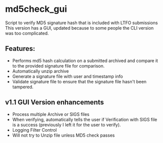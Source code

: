 # md5check_gui
Script to verify MD5 signature hash that is included with LTFO submissions  
This version has a GUI, updated because to some people the CLI version was too complicated. 

## Features:  
* Performs md5 hash calculation on a submitted archived and compare it to the provided signature file for comparison. 
* Automatically unzip archive
* Generate a signature file with user and timestamp info
* Validate signature file to ensure that the signature file hasn't been tampered. 

## v1.1 GUI Version enhancements
* Process multiple Archive or SIGS files
* When verifying, automatically tells the user if Verification with SIGS file is a success (previously I left it for the user to verify).
* Logging Filter Control
* Will not try to Unzip file unless MD5 check passes
